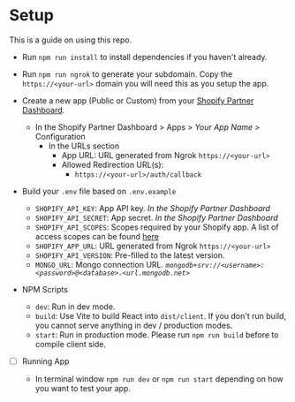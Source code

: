 # Setup

This is a guide on using this repo. 

- Run `npm run install` to install dependencies if you haven't already.

- Run `npm run ngrok` to generate your subdomain. Copy the `https://<your-url>` domain you will need this as you setup the app. 

- Create a new app (Public or Custom) from your [Shopify Partner Dashboard](https://partners.shopify.com).
  - In the Shopify Partner Dashboard > Apps > _Your App Name_ > Configuration
      - In the URLs section
        - App URL: URL generated from Ngrok `https://<your-url>`
        - Allowed Redirection URL(s):
          - `https://<your-url>/auth/callback`

- Build your `.env` file based on `.env.example`

  - `SHOPIFY_API_KEY`: App API key. *In the Shopify Partner Dashboard*
  - `SHOPIFY_API_SECRET`: App secret. *In the Shopify Partner Dashboard*
  - `SHOPIFY_API_SCOPES`: Scopes required by your Shopify app. A list of access scopes can be found [here](https://shopify.dev/api/usage/access-scopes)
  - `SHOPIFY_APP_URL`: URL generated from Ngrok `https://<your-url>`
  - `SHOPIFY_API_VERSION`: Pre-filled to the latest version. 
  - `MONGO_URL`: Mongo connection URL. *`mongodb+srv://<username>:<password>@<database>.<url.mongodb.net>`*

- NPM Scripts

  - `dev`: Run in dev mode.
  - `build`: Use Vite to build React into `dist/client`. If you don't run build, you cannot serve anything in dev / production modes.
  - `start`: Run in production mode. Please run `npm run build` before to compile client side.

- [ ] Running App

  - In terminal window `npm run dev` or `npm run start` depending on how you want to test your app.
